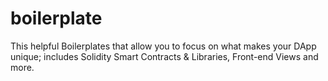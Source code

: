 # boilerplate
This helpful Boilerplates that allow you to focus on what makes your DApp unique; includes Solidity Smart Contracts &amp; Libraries, Front-end Views and more.
